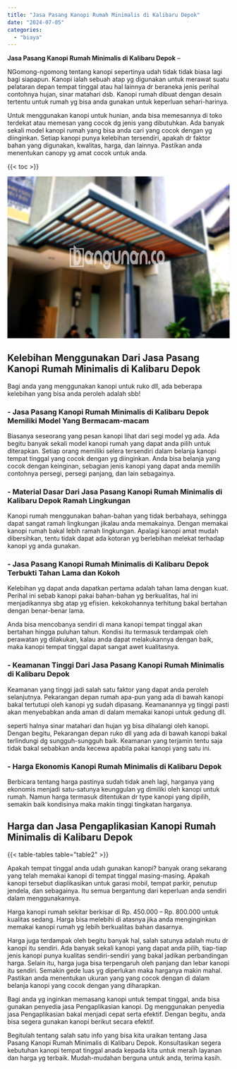 ```yaml
---
title: "Jasa Pasang Kanopi Rumah Minimalis di Kalibaru Depok"
date: "2024-07-05"
categories: 
  - "biaya"
---
```


**Jasa Pasang Kanopi Rumah Minimalis di Kalibaru Depok** –

NGomong-ngomong tentang kanopi sepertinya udah tidak tidak biasa lagi bagi siapapun. Kanopi ialah sebuah atap yg digunakan untuk merawat suatu pelataran depan tempat tinggal atau hal lainnya dr beraneka jenis perihal contohnya hujan, sinar matahari dsb. Kanopi rumah dibuat dengan desain tertentu untuk rumah yg bisa anda gunakan untuk keperluan sehari-harinya.

Untuk menggunakan kanopi untuk hunian, anda bisa memesannya di toko terdekat atau memesan yang cocok dg jenis yang dibutuhkan. Ada banyak sekali model kanopi rumah yang bisa anda cari yang cocok dengan yg diinginkan. Setiap kanopi punya kelebihan tersendiri, apakah dr faktor bahan yang digunakan, kwalitas, harga, dan lainnya. Pastikan anda menentukan canopy yg amat cocok untuk anda.

{{< toc >}}

![Jasa Pasang Kanopi Rumah Minimalis di Kalibaru Depok](/images/harga-kanopi-minimalis-54.png)

## Kelebihan Menggunakan Dari Jasa Pasang Kanopi Rumah Minimalis di Kalibaru Depok

Bagi anda yang menggunakan kanopi untuk ruko dll, ada beberapa kelebihan yang bisa anda peroleh adalah sbb!

### \- Jasa Pasang Kanopi Rumah Minimalis di Kalibaru Depok Memiliki Model Yang Bermacam-macam

Biasanya seseorang yang pesan kanopi lihat dari segi model yg ada. Ada begitu banyak sekali model kanopi rumah yang dapat anda pilih untuk diterapkan. Setiap orang memiliki selera tersendiri dalam belanja kanopi tempat tinggal yang cocok dengan yg diinginkan. Anda bisa belanja yang cocok dengan keinginan, sebagian jenis kanopi yang dapat anda memilih contohnya persegi, persegi panjang, dan lain sebagainya.

### \- Material Dasar Dari Jasa Pasang Kanopi Rumah Minimalis di Kalibaru Depok Ramah Lingkungan

Kanopi rumah menggunakan bahan-bahan yang tidak berbahaya, sehingga dapat sangat ramah lingkungan jikalau anda memakainya. Dengan memakai kanopi rumah bakal lebih ramah lingkungan. Apalagi kanopi amat mudah dibersihkan, tentu tidak dapat ada kotoran yg berlebihan melekat terhadap kanopi yg anda gunakan.

### \- Jasa Pasang Kanopi Rumah Minimalis di Kalibaru Depok Terbukti Tahan Lama dan Kokoh

Kelebihan yg dapat anda dapatkan pertama adalah tahan lama dengan kuat. Perihal ini sebab kanopi pakai bahan-bahan yg berkualitas, hal ini menjadikannya sbg atap yg efisien. kekokohannya terhitung bakal bertahan dengan benar-benar lama.

Anda bisa mencobanya sendiri di mana kanopi tempat tinggal akan bertahan hingga puluhan tahun. Kondisi itu termasuk terdampak oleh perawatan yg dilakukan, kalau anda dapat melakukannya dengan baik, maka kanopi tempat tinggal dapat sangat awet kualitasnya.

### \- Keamanan Tinggi Dari Jasa Pasang Kanopi Rumah Minimalis di Kalibaru Depok

Keamanan yang tinggi jadi salah satu faktor yang dapat anda peroleh selanjutnya. Pekarangan depan rumah apa-pun yang ada di bawah kanopi bakal tertutupi oleh kanopi yg sudah dipasang. Keamanannya yg tinggi pasti akan menyebabkan anda aman di dalam memakai kanopi untuk gedung dll.

seperti halnya sinar matahari dan hujan yg bisa dihalangi oleh kanopi. Dengan begitu, Pekarangan depan ruko dll yang ada di bawah kanopi bakal terlindungi dg sungguh-sungguh baik. Keamanan yang terjamin tentu saja tidak bakal sebabkan anda kecewa apabila pakai kanopi yang satu ini.

### \- Harga Ekonomis Kanopi Rumah Minimalis di Kalibaru Depok

Berbicara tentang harga pastinya sudah tidak aneh lagi, harganya yang ekonomis menjadi satu-satunya keunggulan yg dimiliki oleh kanopi untuk rumah. Namun harga termasuk ditentukan dr type kanopi yang dipilih, semakin baik kondisinya maka makin tinggi tingkatan harganya.

## Harga dan Jasa Pengaplikasian Kanopi Rumah Minimalis di Kalibaru Depok

{{< table-tables table="table2" >}}

Apakah tempat tinggal anda udah gunakan kanopi? banyak orang sekarang yang telah memakai kanopi di tempat tinggal masing-masing. Apakah kanopi tersebut diaplikasikan untuk garasi mobil, tempat parkir, penutup jendela, dan sebagainya. Itu semua bergantung dari keperluan anda sendiri dalam menggunakannya.

Harga kanopi rumah sekitar berkisar di Rp. 450.000 – Rp. 800.000 untuk kualitas sedang. Harga bisa melebihi di atasnya jika anda menginginkan memakai kanopi rumah yg lebih berkualitas bahan dasarnya.

Harga juga terdampak oleh begitu banyak hal, salah satunya adalah mutu dr kanopi itu sendiri. Ada banyak sekali kanopi yang dapat anda pilih, tiap-tiap jenis kanopi punya kualitas sendiri-sendiri yang bakal jadikan perbandingan harga. Selain itu, harga juga bisa terpengaruh oleh panjang dan lebar kanopi itu sendiri. Semakin gede luas yg diperlukan maka harganya makin mahal. Pastikan anda menentukan ukuran yang yang cocok dengan di dalam belanja kanopi yang cocok dengan yang diharapkan.

Bagi anda yg inginkan memasang kanopi untuk tempat tinggal, anda bisa gunakan penyedia jasa Pengaplikasian kanopi. Dg menggunakan penyedia jasa Pengaplikasian bakal menjadi cepat serta efektif. Dengan begitu, anda bisa segera gunakan kanopi berikut secara efektif.

Begitulah tentang salah satu info yang bisa kita uraikan tentang Jasa Pasang Kanopi Rumah Minimalis di Kalibaru Depok. Konsultasikan segera kebutuhan kanopi tempat tinggal anada kepada kita untuk meraih layanan dan harga yg terbaik. Mudah-mudahan berguna untuk anda, terima kasih.
